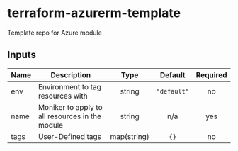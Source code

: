 # terraform-azurerm-template
Template repo for Azure module


<!-- BEGINNING OF PRE-COMMIT-TERRAFORM DOCS HOOK -->
## Inputs

| Name | Description | Type | Default | Required |
|------|-------------|:----:|:-----:|:-----:|
| env | Environment to tag resources with | string | `"default"` | no |
| name | Moniker to apply to all resources in the module | string | n/a | yes |
| tags | User-Defined tags | map(string) | `{}` | no |

<!-- END OF PRE-COMMIT-TERRAFORM DOCS HOOK -->
